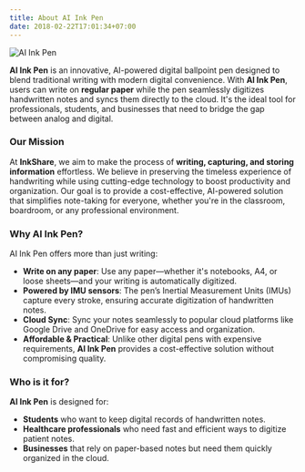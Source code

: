 ```yaml
---
title: About AI Ink Pen
date: 2018-02-22T17:01:34+07:00
---
```


![AI Ink Pen](/images/cloudpen.jpeg)

**AI Ink Pen** is an innovative, AI-powered digital ballpoint pen designed to blend traditional writing with modern digital convenience. With **AI Ink Pen**, users can write on **regular paper** while the pen seamlessly digitizes handwritten notes and syncs them directly to the cloud. It's the ideal tool for professionals, students, and businesses that need to bridge the gap between analog and digital.

### Our Mission

At **InkShare**, we aim to make the process of **writing, capturing, and storing information** effortless. We believe in preserving the timeless experience of handwriting while using cutting-edge technology to boost productivity and organization. Our goal is to provide a cost-effective, AI-powered solution that simplifies note-taking for everyone, whether you're in the classroom, boardroom, or any professional environment.

### Why AI Ink Pen?

AI Ink Pen offers more than just writing:

- **Write on any paper**: Use any paper—whether it's notebooks, A4, or loose sheets—and your writing is automatically digitized.
- **Powered by IMU sensors**: The pen’s Inertial Measurement Units (IMUs) capture every stroke, ensuring accurate digitization of handwritten notes.
- **Cloud Sync**: Sync your notes seamlessly to popular cloud platforms like Google Drive and OneDrive for easy access and organization.
- **Affordable & Practical**: Unlike other digital pens with expensive requirements, **AI Ink Pen** provides a cost-effective solution without compromising quality.

### Who is it for?

**AI Ink Pen** is designed for:

- **Students** who want to keep digital records of handwritten notes.
- **Healthcare professionals** who need fast and efficient ways to digitize patient notes.
- **Businesses** that rely on paper-based notes but need them quickly organized in the cloud.
